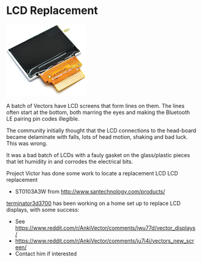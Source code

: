 # LCD Replacement

![](LCD.png#right)

A batch of Vectors have LCD screens that form lines on them.
The lines often start at the bottom, both marring the eyes and making
the Bluetooth LE pairing pin codes illegible.

The community initially thought that the LCD connections to the head-board
became delaminate with falls, lots of head motion, shaking and bad luck.
This was wrong.

It was a bad batch of LCDs with a fauly gasket on the glass/plastic pieces
that let humidity in and corrodes the electrical bits.

Project Victor has done some work to locate a replacement LCD
LCD replacement

* ST0103A3W from http://www.santechnology.com/products/

[terminator3d3700](https://www.reddit.com/user/terminator3d3700/) has been
working on a home set up to replace LCD displays, with some success:

* See https://www.reddit.com/r/AnkiVector/comments/jwu77d/vector_displays/
* https://www.reddit.com/r/AnkiVector/comments/ju7i4i/vectors_new_screen/
* Contact him if interested

